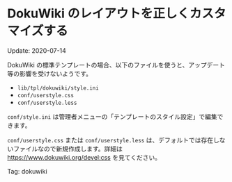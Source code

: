 # DokuWiki のレイアウトを正しくカスタマイズする

Update: 2020-07-14

DokuWiki の標準テンプレートの場合、以下のファイルを使うと、アップデート等の影響を受けないようです。

- ``lib/tpl/dokuwiki/style.ini``
- ``conf/userstyle.css``
- ``conf/userstyle.less``

``conf/style.ini`` は管理者メニューの「テンプレートのスタイル設定」で編集できます。

``conf/userstyle.css`` または ``conf/userstyle.less`` は、デフォルトでは存在しないファイルなので新規作成します。詳細は https://www.dokuwiki.org/devel:css を見てください。

Tag: dokuwiki
